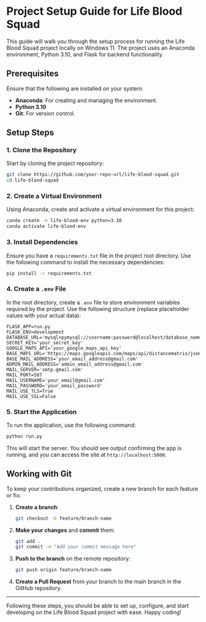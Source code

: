 # Project Setup Guide for Life Blood Squad

This guide will walk you through the setup process for running the Life Blood Squad project locally on Windows 11. 
The project uses an Anaconda environment, Python 3.10, and Flask for backend functionality.

## Prerequisites

Ensure that the following are installed on your system:

- **Anaconda**: For creating and managing the environment.
- **Python 3.10**
- **Git**: For version control.

## Setup Steps

### 1. Clone the Repository

Start by cloning the project repository:

```bash
git clone https://github.com/your-repo-url/life-blood-squad.git
cd life-blood-squad
```

### 2. Create a Virtual Environment

Using Anaconda, create and activate a virtual environment for this project:

```bash
conda create -n life-blood-env python=3.10
conda activate life-blood-env
```

### 3. Install Dependencies

Ensure you have a `requirements.txt` file in the project root directory. Use the following command to install the necessary dependencies:

```bash
pip install -r requirements.txt
```

### 4. Create a `.env` File

In the root directory, create a `.env` file to store environment variables required by the project. Use the following structure (replace placeholder values with your actual data):

```plaintext
FLASK_APP=run.py
FLASK_ENV=development
DATABASE_URL='mysql+pymysql://username:password@localhost/database_name'
SECRET_KEY='your_secret_key'
GOOGLE_MAPS_API='your_google_maps_api_key'
BASE_MAPS_URL='https://maps.googleapis.com/maps/api/distancematrix/json'
BASE_MAIL_ADDRESS='your_email_address@gmail.com'
ADMIN_MAIL_ADDRESS='admin_email_address@gmail.com'
MAIL_SERVER='smtp.gmail.com'
MAIL_PORT=587
MAIL_USERNAME='your_email@gmail.com'
MAIL_PASSWORD='your_email_password'
MAIL_USE_TLS=True
MAIL_USE_SSL=False
```

### 5. Start the Application

To run the application, use the following command:

```bash
python run.py
```

This will start the server. You should see output confirming the app is running, and you can access the site at `http://localhost:5000`.

## Working with Git

To keep your contributions organized, create a new branch for each feature or fix:

1. **Create a branch**:

   ```bash
   git checkout -b feature/branch-name
   ```

2. **Make your changes** and **commit** them:

   ```bash
   git add .
   git commit -m "Add your commit message here"
   ```

3. **Push to the branch** on the remote repository:

   ```bash
   git push origin feature/branch-name
   ```

4. **Create a Pull Request** from your branch to the main branch in the GitHub repository.

---

Following these steps, you should be able to set up, configure, and start developing on the Life Blood Squad project with ease. Happy coding!
